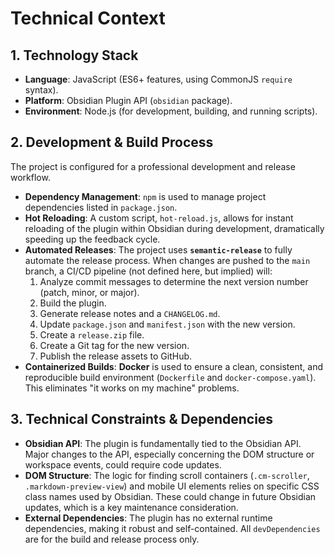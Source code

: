 # Technical Context

## 1. Technology Stack

* **Language**: JavaScript (ES6+ features, using CommonJS `require` syntax).
* **Platform**: Obsidian Plugin API (`obsidian` package).
* **Environment**: Node.js (for development, building, and running scripts).

## 2. Development & Build Process

The project is configured for a professional development and release workflow.

* **Dependency Management**: `npm` is used to manage project dependencies listed in `package.json`.
* **Hot Reloading**: A custom script, `hot-reload.js`, allows for instant reloading of the plugin within Obsidian during development, dramatically speeding up the feedback cycle.
* **Automated Releases**: The project uses **`semantic-release`** to fully automate the release process. When changes are pushed to the `main` branch, a CI/CD pipeline (not defined here, but implied) will:
    1.  Analyze commit messages to determine the next version number (patch, minor, or major).
    2.  Build the plugin.
    3.  Generate release notes and a `CHANGELOG.md`.
    4.  Update `package.json` and `manifest.json` with the new version.
    5.  Create a `release.zip` file.
    6.  Create a Git tag for the new version.
    7.  Publish the release assets to GitHub.
* **Containerized Builds**: **Docker** is used to ensure a clean, consistent, and reproducible build environment (`Dockerfile` and `docker-compose.yaml`). This eliminates "it works on my machine" problems.

## 3. Technical Constraints & Dependencies

* **Obsidian API**: The plugin is fundamentally tied to the Obsidian API. Major changes to the API, especially concerning the DOM structure or workspace events, could require code updates.
* **DOM Structure**: The logic for finding scroll containers (`.cm-scroller`, `.markdown-preview-view`) and mobile UI elements relies on specific CSS class names used by Obsidian. These could change in future Obsidian updates, which is a key maintenance consideration.
* **External Dependencies**: The plugin has no external runtime dependencies, making it robust and self-contained. All `devDependencies` are for the build and release process only.